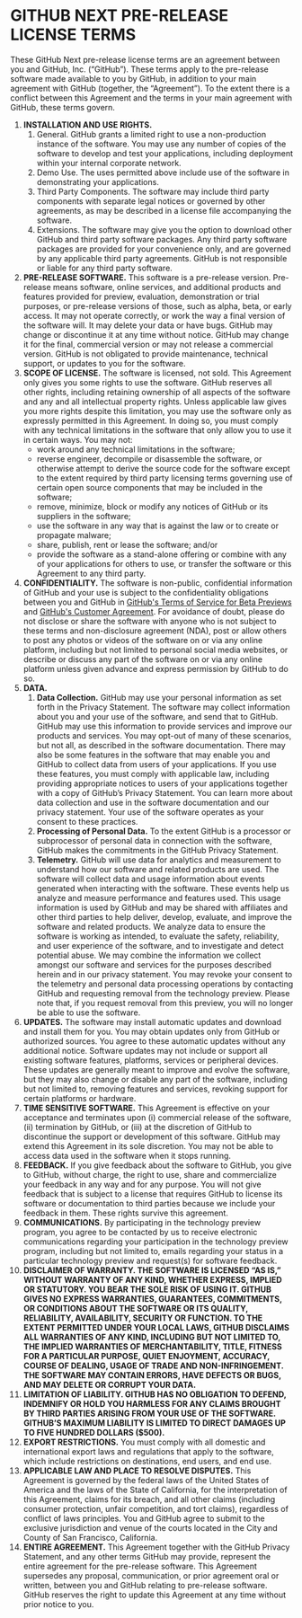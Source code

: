 # GITHUB NEXT PRE-RELEASE LICENSE TERMS

These GitHub Next pre-release license terms are an agreement between you and GitHub, Inc. (“GitHub”). These terms apply to the pre-release software made available to you by GitHub, in addition to your main agreement with GitHub (together, the “Agreement”). To the extent there is a conflict between this Agreement and the terms in your main agreement with GitHub, these terms govern. 

1. **INSTALLATION AND USE RIGHTS.**
   1. General. GitHub grants a limited right to use a non-production instance of the software. You may use any number of copies of the software to develop and test your applications, including deployment within your internal corporate network.
   2. Demo Use. The uses permitted above include use of the software in demonstrating your applications.
   3. Third Party Components. The software may include third party components with separate legal notices or governed by other agreements, as may be described in a license file accompanying the software.
   4. Extensions. The software may give you the option to download other GitHub and third party software packages. Any third party software packages are provided for your convenience only, and are governed by any applicable third party agreements. GitHub is not responsible or liable for any third party software.
2. **PRE-RELEASE SOFTWARE.** This software is a pre-release version. Pre-release means software, online services, and additional products and features provided for preview, evaluation, demonstration or trial purposes, or pre-release versions of those, such as alpha, beta, or early access. It may not operate correctly, or work the way a final version of the software will. It may delete your data or have bugs. GitHub may change or discontinue it at any time without notice.  GitHub may change it for the final, commercial version or may not release a commercial version.  GitHub is not obligated to provide maintenance, technical support, or updates to you for the software. 
3. **SCOPE OF LICENSE.** The software is licensed, not sold. This Agreement only gives you some rights to use the software. GitHub reserves all other rights, including retaining ownership of all aspects of the software and any and all intellectual property rights. Unless applicable law gives you more rights despite this limitation, you may use the software only as expressly permitted in this Agreement. In doing so, you must comply with any technical limitations in the software that only allow you to use it in certain ways. You may not:
   * work around any technical limitations in the software;
   * reverse engineer, decompile or disassemble the software, or otherwise attempt to derive the source code for the software except to the extent required by third party licensing terms governing use of certain open source components that may be included in the software;
   * remove, minimize, block or modify any notices of GitHub or its suppliers in the software;
   * use the software in any way that is against the law or to create or propagate malware; 
   * share, publish, rent or lease the software; and/or
   * provide the software as a stand-alone offering or combine with any of your applications for others to use, or transfer the software or this Agreement to any third party.
4. **CONFIDENTIALITY.**
The software is non-public, confidential information of GitHub and your use is subject to the confidentiality obligations between you and GitHub in [GitHub's Terms of Service for Beta Previews](https://docs.github.com/en/site-policy/github-terms/github-terms-of-service#j-beta-previews) and [GitHub's Customer Agreement](https://github.com/customer-terms/general-terms). For avoidance of doubt, please do not disclose or share the software with anyone who is not subject to these terms and non-disclosure agreement (NDA), post or allow others to post any photos or videos of the software on or via any online platform, including but not limited to personal social media websites, or describe or discuss any part of the software on or via any online platform unless given advance and express permission by GitHub to do so.
5. **DATA.**
   1. **Data Collection.** GitHub may use your personal information as set forth in the Privacy Statement. The software may collect information about you and your use of the software, and send that to GitHub. GitHub may use this information to provide services and improve our products and services. You may opt-out of many of these scenarios, but not all, as described in the software documentation. There may also be some features in the software that may enable you and GitHub to collect data from users of your applications. If you use these features, you must comply with applicable law, including providing appropriate notices to users of your applications together with a copy of GitHub’s Privacy Statement. You can learn more about data collection and use in the software documentation and our privacy statement. Your use of the software operates as your consent to these practices.  
   2. **Processing of Personal Data.** To the extent GitHub is a processor or subprocessor of personal data in connection with the software, GitHub makes the commitments in the GitHub Privacy Statement.
   3. **Telemetry.** GitHub will use data for analytics and measurement to understand how our software and related products are used. The software will collect data and usage information about events generated when interacting with the software. These events help us analyze and measure performance and features used. This usage information is used by GitHub and may be shared with affiliates and other third parties to help deliver, develop, evaluate, and improve the software and related products. We analyze data to ensure the software is working as intended, to evaluate the safety, reliability, and user experience of the software, and to investigate and detect potential abuse.  We may combine the information we collect amongst our software and services for the purposes described herein and in our privacy statement. You may revoke your consent to the telemetry and personal data processing operations by contacting GitHub and requesting removal from the technology preview. Please note that, if you request removal from this preview, you will no longer be able to use the software. 
5. **UPDATES.** The software may install automatic updates and download and install them for you.  You may obtain updates only from GitHub or authorized sources. You agree to these automatic updates without any additional notice. Software updates may not include or support all existing software features, platforms, services or peripheral devices. These updates are generally meant to improve and evolve the software, but they may also change or disable any part of the software, including but not limited to, removing features and services, revoking support for certain platforms or hardware.
6. **TIME SENSITIVE SOFTWARE.** This Agreement is effective on your acceptance and terminates upon (i) commercial release of the software, (ii) termination by GitHub, or (iii) at the discretion of GitHub to discontinue the support or development of this software. GitHub may extend this Agreement in its sole discretion. You may not be able to access data used in the software when it stops running.
7. **FEEDBACK.** If you give feedback about the software to GitHub, you give to GitHub, without charge, the right to use, share and commercialize your feedback in any way and for any purpose.  You will not give feedback that is subject to a license that requires GitHub to license its software or documentation to third parties because we include your feedback in them. These rights survive this agreement.
8. **COMMUNICATIONS.** By participating in the technology preview program, you agree to be contacted by us to receive electronic communications regarding your participation in the technology preview program, including but not limited to, emails regarding your status in a particular technology preview and request(s) for software feedback.
9. **DISCLAIMER OF WARRANTY. THE SOFTWARE IS LICENSED “AS IS,” WITHOUT WARRANTY OF ANY KIND, WHETHER EXPRESS, IMPLIED OR STATUTORY.  YOU BEAR THE SOLE RISK OF USING IT.  GITHUB GIVES NO EXPRESS WARRANTIES, GUARANTEES, COMMITMENTS, OR CONDITIONS ABOUT THE SOFTWARE OR ITS QUALITY, RELIABILITY, AVAILABILITY, SECURITY OR FUNCTION. TO THE EXTENT PERMITTED UNDER YOUR LOCAL LAWS, GITHUB DISCLAIMS ALL WARRANTIES OF ANY KIND, INCLUDING BUT NOT LIMITED TO, THE IMPLIED WARRANTIES OF MERCHANTABILITY, TITLE, FITNESS FOR A PARTICULAR PURPOSE, QUIET ENJOYMENT, ACCURACY, COURSE OF DEALING, USAGE OF TRADE AND NON-INFRINGEMENT.  THE SOFTWARE MAY CONTAIN ERRORS, HAVE DEFECTS OR BUGS, AND MAY DELETE OR CORRUPT YOUR DATA.**
10. **LIMITATION OF LIABILITY. GITHUB HAS NO OBLIGATION TO DEFEND, INDEMNIFY OR HOLD YOU HARMLESS FOR ANY CLAIMS BROUGHT BY THIRD PARTIES ARISING FROM YOUR USE OF THE SOFTWARE.  GITHUB’S MAXIMUM LIABILITY IS LIMITED TO DIRECT DAMAGES UP TO FIVE HUNDRED DOLLARS ($500).**
11. **EXPORT RESTRICTIONS.** You must comply with all domestic and international export laws and regulations that apply to the software, which include restrictions on destinations, end users, and end use.  
12. **APPLICABLE LAW AND PLACE TO RESOLVE DISPUTES.** This Agreement is governed by the federal laws of the United States of America and the laws of the State of California, for the interpretation of this Agreement, claims for its breach, and all other claims (including consumer protection, unfair competition, and tort claims), regardless of conflict of laws principles. You and GitHub agree to submit to the exclusive jurisdiction and venue of the courts located in the City and County of San Francisco, California.
13. **ENTIRE AGREEMENT.** This Agreement together with the GitHub Privacy Statement, and any other terms GitHub may provide, represent the entire agreement for the pre-release software.  This Agreement supersedes any proposal, communication, or prior agreement oral or written, between you and GitHub relating to pre-release software. GitHub reserves the right to update this Agreement at any time without prior notice to you.
